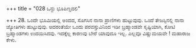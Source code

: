 +++
title = "028 ಒನ್ದು ಭೂಪಿಣ್ಡದಲಿ"

+++
28. ಒಂದೇ ಭೂಮಿಯಲ್ಲಿ ಅಂದದ, ಸೊಗಸಿನ ನಾನಾ ಪ್ರಾಣಿಗಳು ಹುಟ್ಟುವುವು. ಒಂದೆ ತೇಜಸ್ಸಿನಲ್ಲಿ ನಾನಾ ಜ್ಯೋತಿಗಳು ಹುಟ್ಟುವುವು. ಅದರಂತೆಯೇ ಒಂದು ಪರವಸ್ತುವಿನಿಂದ ಇಡೀ ಬ್ರಹ್ಮಾಂಡವೇ ಸೃಷ್ಟಿಯಾಗಿ, ಕೋಟಿ ಬ್ರಹ್ಮಾಂಡಗಳು ಉದಯಿಸಿದವು. ಇದಕ್ಕೆಲ್ಲ ಕಾರಣವು ಬೇರೆ ಯಾವುದೂ ಇಲ್ಲ. ಎಲ್ಲವೂ ವಿಷ್ಣುಮಯವೇ ! ಮಹಾರಾಜ ಕೇಳು.